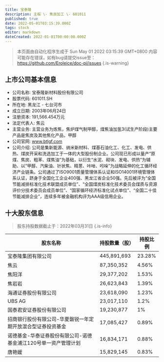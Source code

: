 ```yaml
---
title: 宝泰隆
description: 主板 \- 焦炭加工 \- 601011
published: true
date: 2022-05-01T03:15:39.000Z
tags: stock
editor: markdown
dateCreated: 2022-01-01T00:00:00.000Z
---
```


> 本页面由自动化程序生成于 Sun May 01 2022 03:15:39 GMT+0800
> 内容可能存在错误，如有bug请提交issue至：https://github.com/Eroleice/doc-pi/issues
{.is-warning}

## 上市公司基本信息
- 公司名称: 宝泰隆新材料股份有限公司
- 股票代码: 601011.SH
- 所在地: 黑龙江 - 七台河市
- 成立日期: 2003年06月24日
- 注册资本: 191,566.454万元
- 法定代表人: 焦云
- 主营业务: 主营业务为炼焦，焦炉煤气制甲醇，煤焦油加氢3(试生产阶段)主要产品是焦炭及其他焦化产品，甲醇
- 公司官网: www.btlgf.com
- 公司介绍: 公司是集新能源、纳米新材料、煤基石油化工、化工、发电、供热、煤炭开采和洗选加工于一体的大型股份制企业。公司现已形成以量产“原煤、焦炭、粗苯、煤焦油”为基础，以衍生“水泥、砌块、发电、供热”为辅助、以“甲醇、汽柴油、针状焦、精蒽、咔唑、吲哚”为战略延伸的化工循环经济产业链条。公司通过了ISO9001质量管理体系认证和ISO14001环境管理体系认证，跻身于全国化工企业400强、黑龙江省企业50强。先后被评为“全国节能减排标准化技术联盟成员单位”、“全国煤炭标准化技术委员会煤质与资源评价分技术委员会成员单位”、“国家循环经济标准化试点单位”、“全国二十佳节能减排企业”，连续多年被金融机构评为AAA级信用企业。


## 十大股东信息
> 股东持股数据截止于：2022年03月31日
{.is-info}

| 股东名称 | 持股数量（股） | 持股比例 |
| --- | --- | --- |
| 宝泰隆集团有限公司 | 445,891,693 | 23.28% |
| 焦云 | 87,350,352 | 4.56% |
| 焦阳洋 | 29,377,202 | 1.53% |
| 焦岩岩 | 26,623,843 | 1.39% |
| 海通证券股份有限公司 | 23,618,090 | 1.23% |
| UBS AG | 23,017,110 | 1.2% |
| 国泰君安证券股份有限公司 | 19,230,877 | 1% |
| 招商银行股份有限公司-华夏磐锐一年定期开放混合型证券投资基金 | 17,085,427 | 0.89% |
| 诺德基金-华泰证券股份有限公司-诺德基金浦江120号单一资产管理计划 | 16,834,171 | 0.88% |
| 唐艳媛 | 15,829,145 | 0.83% |




